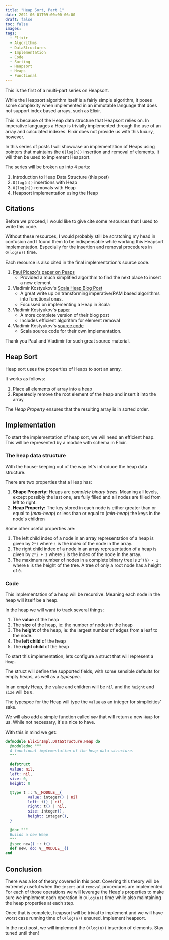 ```yaml
---
title: "Heap Sort, Part 1"
date: 2021-06-01T09:00:00-06:00
draft: false
toc: false
images:
tags:
  - Elixir
  - Algorithms
  - DataStructures
  - Implementation
  - Code
  - Sorting
  - Heapsort
  - Heaps
  - Functional
---
```

This is the first of a multi-part series on Heapsort.

While the Heapsort algorithm itself is a fairly simple algorithm, it poses some
complexity when implemented in an immutable language that does not support index
based arrays, such as Elixir.

This is because of the Heap data structure that Heapsort relies on.
In imperative languages a Heap is trivially implemented through the use of an
array and calculated indexes. Elixir does not provide us with this luxury,
however.

In this series of posts I will showcase an implementation of Heaps using
pointers that maintains the `O(log(n))` insertion and removal of elements.
It will then be used to implement Heapsort.

The series will be broken up into 4 parts:
1. Introduction to Heap Data Structure (this post)
3. `O(log(n))` insertions with Heap
4. `O(log(n))` removals with Heap
5. Heapsort implementation using the Heap


## Citations
Before we proceed, I would like to give cite some resources that I used to write
this code.

Without these resources, I would probably still be scratching my head in
confusion and I found them to be indispensable while working this Heapsort
implementation.
Especially for the insertion and removal procedures in `O(log(n))` time.

Each resource is also cited in the final implementation's source code.

1. [Paul Picazo's paper on
   Peaps](https://www.cpp.edu/~ftang/courses/CS241/notes/Building_Heaps_With_Pointers.pdf)
    - Provided a much simplified algorithm to find the next place to insert a new
      element
2. Vladimir Kostyukov's [Scala Heap Blog Post](https://kostyukov.net/posts/designing-a-pfds/)
    - A great write up on transforming imperative/RAM based algorithms into
      functional ones.
    - Focussed on implementing a Heap in Scala
3. Vladimir Kostyukov's [paper](http://arxiv.org/pdf/1312.4666v1.pdf)
    - A more complete version of their blog post
    - Includes efficient algorithm for element removal
4. Vladimir Kostyukov's [source code](https://github.com/vkostyukov/scalacaster/blob/master/src/heap/StandardHeap.scala)
    - Scala source code for their own implementation.

Thank you Paul and Vladimir for such great source material.

## Heap Sort
Heap sort uses the properties of Heaps to sort an array.

It works as follows:
1. Place all elements of array into a heap
1. Repeatedly remove the root element of the heap and insert it into the array

The _Heap Property_ ensures that the resulting array is in sorted order.

## Implementation
To start the implementation of heap sort, we will need an efficient heap.
This will be represented by a module with schema in Elixir.

### The heap data structure
With the house-keeping out of the way let's introduce the heap data structure.

There are two properties that a Heap has:
1. **Shape Property:** Heaps are _complete binary trees_. Meaning all levels, except possibly the
   last one, are fully filled and all nodes are filled from left to right.
1. **Heap Property:** The key stored in each node is either greater than or equal to (_max-heap_) or less than or
   equal to (_min-heap_) the keys in the node's children

Some other useful properties are:
1. The left child index of a node in an array representation of a heap is given
   by `2*i` where `i` is the index of the node in the array.
1. The right child index of a node in an array representation of a heap is given
   by `2*i + 1` where `i` is the index of the node in the array.
1. The maximum number of nodes in a complete binary tree is `2^(h) - 1` where
   `h` is the height of the tree. A tree of only a root node has a height of `0`.

### Code
This implementation of a heap will be recursive.
Meaning each node in the heap will itself be a heap.

In the heap we will want to track several things:
1. The **value** of the heap
1. The **size** of the heap, ie: the number of nodes in the heap
1. The **height** of the heap, ie: the largest number of edges from a leaf to
   the node.
1. The **left child** of the heap
1. The **right child** of the heap

To start this implementation, lets configure a struct that will represent a
`Heap`.

The struct will define the supported fields, with some sensible defaults for
empty heaps, as well as a _typespec_.

In an empty Heap, the value and children will be `nil` and the `height` and
`size` will be `0`.

The typespec for the Heap will type the `value` as an integer for simplicities'
sake.

We will also add a simple function called `new` that will return a new `Heap`
for us.
While not necessary, it's a nice to have.

With this in mind we get:
```elixir
defmodule ElixirImpl.DataStructure.Heap do
  @moduledoc """
  A functional implementation of the heap data structure.
  """

  defstruct
  value: nil,
  left: nil,
  size: 0,
  height: 0

  @type t :: %__MODULE__{
          value: integer() | nil
          left: t() | nil,
          right: t() | nil,
          size: integer(),
          height: integer(),
  }

  @doc """
  Builds a new Heap
  """
  @spec new() :: t()
  def new, do: %__MODULE__{}
end
```

## Conclusion
There was a lot of theory covered in this post.
Covering this theory will be extremely useful when the `insert` and `removal`
procedures are implemented.
For each of those operations we will leverage the Heap's properties to make sure
we implement each operation in `O(log(n))` time while also maintaining the heap
properties at each step.

Once that is complete, heapsort will be trivial to implement and we will have
worst case running time of `O(log(n))` ensured.
implement heapsort.

In the next post, we will implement the `O(log(n))` insertion of elements. Stay
tuned until then!
